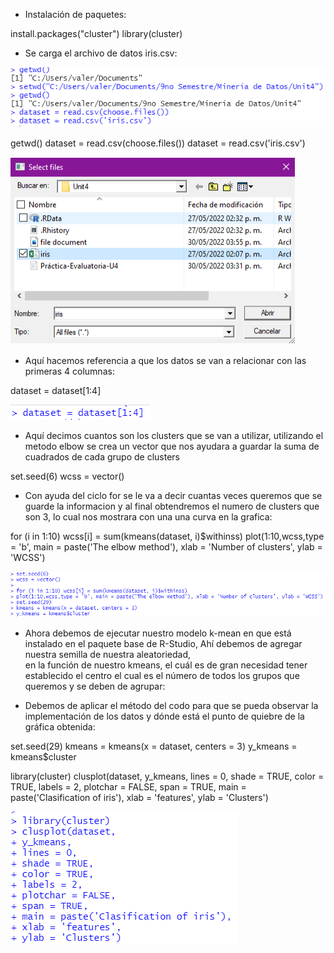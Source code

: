 - Instalación de paquetes:


install.packages("cluster") 
library(cluster)

- Se carga el archivo de datos iris.csv:

![img](https://github.com/ValeriaOrtega/MineriaDeDatos2/blob/Unit4/Unit4/Evaluation/file%20document.png)


getwd()
dataset = read.csv(choose.files())
dataset = read.csv('iris.csv') 

![img](https://github.com/ValeriaOrtega/MineriaDeDatos2/blob/Unit4/Unit4/Evaluation/select%20document.png)

- Aquí hacemos referencia a que los datos se van a relacionar con las primeras 4 columnas: 


dataset = dataset[1:4]

![img](https://github.com/ValeriaOrtega/MineriaDeDatos2/blob/Unit4/Unit4/Evaluation/columnas.png)


- Aquí decimos cuantos son los clusters que se van a utilizar, utilizando el metodo elbow
se crea un vector que nos ayudara a guardar la suma de cuadrados de cada grupo de clusters


set.seed(6) 
wcss = vector()


- Con ayuda del ciclo for se le va a decir cuantas veces queremos que se guarde la informacion 
y al  final obtendremos el numero de clusters que son 3, lo cual nos mostrara con una una curva en la grafica: 


for (i in 1:10) wcss[i] = sum(kmeans(dataset, i)$withinss)
plot(1:10,wcss,type = 'b', main = paste('The elbow method'), xlab = 'Number of clusters', ylab = 'WCSS')

![img](https://github.com/ValeriaOrtega/MineriaDeDatos2/blob/Unit4/Unit4/Evaluation/grafica%201.png)

- Ahora debemos de ejecutar nuestro modelo k-mean en que está instalado en el paquete 
base de R-Studio, Ahí debemos de agregar nuestra semilla de nuestra aleatoriedad,  
en la función de nuestro kmeans, el cuál es de gran necesidad tener  establecido 
el centro el cual  es el número de todos los grupos que queremos y se deben de agrupar:
  
- Debemos de aplicar  el método del codo para que se pueda observar la implementación 
de los datos y  dónde está el punto de quiebre de la gráfica obtenida:


set.seed(29)
kmeans = kmeans(x = dataset, centers = 3) 
y_kmeans = kmeans$cluster

library(cluster)
clusplot(dataset,
y_kmeans,
lines = 0, 
shade = TRUE, 
color = TRUE, 
labels = 2, 
plotchar = FALSE, 
span = TRUE,
main = paste('Clasification of iris'), 
xlab = 'features',
ylab = 'Clusters')

![img](https://github.com/ValeriaOrtega/MineriaDeDatos2/blob/Unit4/Unit4/Evaluation/grafica%202.png)
